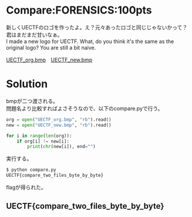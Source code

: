 # Compare:FORENSICS:100pts
新しくUECTFのロゴを作ったよ。え？元々あったロゴと同じじゃないかって？君はまだまだ甘いなぁ。  
I made a new logo for UECTF. What, do you think it's the same as the original logo? You are still a bit naive.  

[UECTF_org.bmp](UECTF_org.bmp)　[UECTF_new.bmp](UECTF_new.bmp)  

# Solution
bmpが二つ渡される。  
問題名より比較すればよさそうなので、以下のcompare.pyで行う。  
```python
org = open("UECTF_org.bmp", "rb").read()
new = open("UECTF_new.bmp", "rb").read()

for i in range(len(org)):
    if org[i] != new[i]:
        print(chr(new[i]), end="")
```
実行する。  
```bash
$ python compare.py
UECTF{compare_two_files_byte_by_byte}
```
flagが得られた。  

## UECTF{compare_two_files_byte_by_byte}